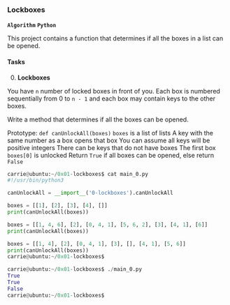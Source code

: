 ### Lockboxes
**`Algorithm`** **`Python`**


This project contains a function that determines if all the boxes in a list can be opened.

#### Tasks
0. **Lockboxes**

You have `n` number of locked boxes in front of you. Each box is numbered sequentially from 0 to `n - 1` and each box may contain keys to the other boxes.

Write a method that determines if all the boxes can be opened.

Prototype: `def canUnlockAll(boxes)`
`boxes` is a list of lists
A key with the same number as a box opens that box
You can assume all keys will be positive integers
There can be keys that do not have boxes
The first box `boxes[0]` is unlocked
Return `True` if all boxes can be opened, else return `False`
```python
carrie@ubuntu:~/0x01-lockboxes$ cat main_0.py
#!/usr/bin/python3

canUnlockAll = __import__('0-lockboxes').canUnlockAll

boxes = [[1], [2], [3], [4], []]
print(canUnlockAll(boxes))

boxes = [[1, 4, 6], [2], [0, 4, 1], [5, 6, 2], [3], [4, 1], [6]]
print(canUnlockAll(boxes))

boxes = [[1, 4], [2], [0, 4, 1], [3], [], [4, 1], [5, 6]]
print(canUnlockAll(boxes))
carrie@ubuntu:~/0x01-lockboxes$
```
```python
carrie@ubuntu:~/0x01-lockboxes$ ./main_0.py
True
True
False
carrie@ubuntu:~/0x01-lockboxes$
```
